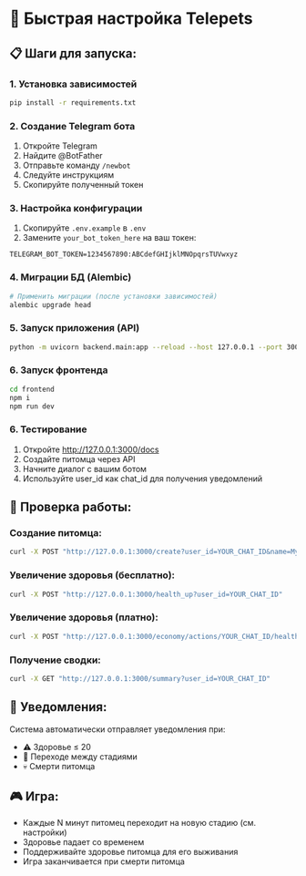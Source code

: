 # 🚀 Быстрая настройка Telepets

## 📋 Шаги для запуска:

### 1. Установка зависимостей
```bash
pip install -r requirements.txt
```

### 2. Создание Telegram бота
1. Откройте Telegram
2. Найдите @BotFather
3. Отправьте команду `/newbot`
4. Следуйте инструкциям
5. Скопируйте полученный токен

### 3. Настройка конфигурации
1. Скопируйте `.env.example` в `.env`
2. Замените `your_bot_token_here` на ваш токен:
```env
TELEGRAM_BOT_TOKEN=1234567890:ABCdefGHIjklMNOpqrsTUVwxyz
```

### 4. Миграции БД (Alembic)
```bash
# Применить миграции (после установки зависимостей)
alembic upgrade head
```

### 5. Запуск приложения (API)
```bash
python -m uvicorn backend.main:app --reload --host 127.0.0.1 --port 3000
```

### 6. Запуск фронтенда
```bash
cd frontend
npm i
npm run dev
```

### 6. Тестирование
1. Откройте http://127.0.0.1:3000/docs
2. Создайте питомца через API
3. Начните диалог с вашим ботом
4. Используйте user_id как chat_id для получения уведомлений

## 🔧 Проверка работы:

### Создание питомца:
```bash
curl -X POST "http://127.0.0.1:3000/create?user_id=YOUR_CHAT_ID&name=MyPet"
```

### Увеличение здоровья (бесплатно):
```bash
curl -X POST "http://127.0.0.1:3000/health_up?user_id=YOUR_CHAT_ID"
```

### Увеличение здоровья (платно):
```bash
curl -X POST "http://127.0.0.1:3000/economy/actions/YOUR_CHAT_ID/health_up?pet_name=MyPet"
```

### Получение сводки:
```bash
curl -X GET "http://127.0.0.1:3000/summary?user_id=YOUR_CHAT_ID"
```

## 📱 Уведомления:

Система автоматически отправляет уведомления при:
- ⚠️ Здоровье ≤ 20
- 🎉 Переходе между стадиями
- 💀 Смерти питомца

## 🎮 Игра:

- Каждые N минут питомец переходит на новую стадию (см. настройки)
- Здоровье падает со временем
- Поддерживайте здоровье питомца для его выживания
- Игра заканчивается при смерти питомца 
